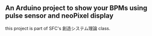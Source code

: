 ## An Arduino project to show your BPMs using pulse sensor and neoPixel display

this project is part of SFC's 創造システム理論 class.

